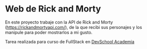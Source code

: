 
# Web de Rick and Morty

En este proyecto trabaje con la API de Rick and Morty (https://rickandmortyapi.com/), de la que recibi sus personajes y los manipule para poder mostrarlos a mi gusto.

Tarea realizada para curso de FullStack en [DevSchool Academia](https://devschool.com.ar/)


 

